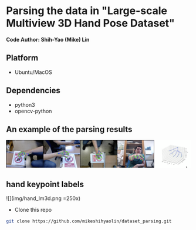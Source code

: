 # Parsing the data in "Large-scale Multiview 3D Hand Pose Dataset"

**Code Author: Shih-Yao (Mike) Lin**

## Platform
+ Ubuntu/MacOS

## Dependencies
+ python3
+ opencv-python

## An example of the parsing results 
![](img/demo.png)

## hand keypoint labels
![](img/hand_lm3d.png =250x)

* Clone this repo

```bash
git clone https://github.com/mikeshihyaolin/dataset_parsing.git
```




